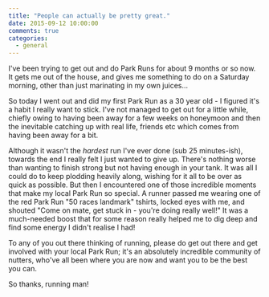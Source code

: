 ```yaml
---
title: "People can actually be pretty great."
date: 2015-09-12 10:00:00
comments: true
categories:
  - general
---
```

I've been trying to get out and do Park Runs for about 9 months or so now.  It gets me out of the house, and
gives me something to do on a Saturday morning, other than just marinating in my own juices...

So today I went out and did my first Park Run as a 30 year old - I figured it's a habit I really want to stick.
I've not managed to get out for a little while, chiefly owing to having been away for a few weeks on honeymoon
and then the inevitable catching up with real life, friends etc which comes from having been away for a bit.  

Although it wasn't the *hardest* run I've ever done (sub 25 minutes-ish), towards the end I really felt I just wanted 
to give up.  There's nothing worse than wanting to finish strong but not having enough in your tank.  It was 
all I could do to keep plodding heavily along, wishing for it all to be over as quick as possible.  But then I 
encountered one of those incredible moments that make my local Park Run so special.  A runner passed me wearing 
one of the red Park Run "50 races landmark" tshirts, locked eyes with me, and shouted "Come on mate, get stuck in - you're doing really well!"  It was a much-needed boost that for some reason really helped me to dig deep and 
find some energy I didn't realise I had!

To any of you out there thinking of running, please do get out there and get involved with your local Park Run;
it's an absolutely incredible community of nutters, who've all been where you are now and want you to be the
best you can.

So thanks, running man!
